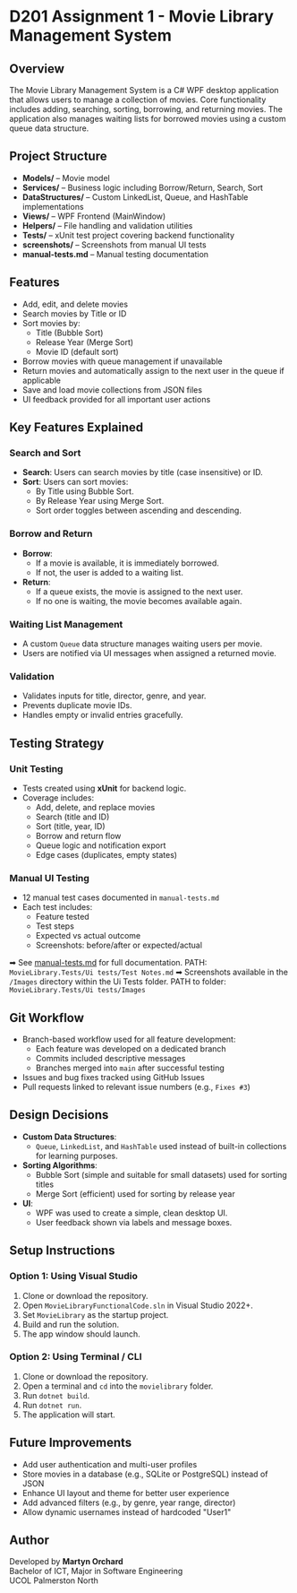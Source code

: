 # D201 Assignment 1 - Movie Library Management System

## Overview
The Movie Library Management System is a C# WPF desktop application that allows users to manage a collection of movies. Core functionality includes adding, searching, sorting, borrowing, and returning movies. The application also manages waiting lists for borrowed movies using a custom queue data structure.

## Project Structure
- **Models/** – Movie model
- **Services/** – Business logic including Borrow/Return, Search, Sort
- **DataStructures/** – Custom LinkedList, Queue, and HashTable implementations
- **Views/** – WPF Frontend (MainWindow)
- **Helpers/** – File handling and validation utilities
- **Tests/** – xUnit test project covering backend functionality
- **screenshots/** – Screenshots from manual UI tests
- **manual-tests.md** – Manual testing documentation

## Features
- Add, edit, and delete movies
- Search movies by Title or ID
- Sort movies by:
  - Title (Bubble Sort)
  - Release Year (Merge Sort)
  - Movie ID (default sort)
- Borrow movies with queue management if unavailable
- Return movies and automatically assign to the next user in the queue if applicable
- Save and load movie collections from JSON files
- UI feedback provided for all important user actions

## Key Features Explained

### Search and Sort
- **Search**: Users can search movies by title (case insensitive) or ID.
- **Sort**: Users can sort movies:
  - By Title using Bubble Sort.
  - By Release Year using Merge Sort.
  - Sort order toggles between ascending and descending.

### Borrow and Return
- **Borrow**:
  - If a movie is available, it is immediately borrowed.
  - If not, the user is added to a waiting list.
- **Return**:
  - If a queue exists, the movie is assigned to the next user.
  - If no one is waiting, the movie becomes available again.

### Waiting List Management
- A custom `Queue` data structure manages waiting users per movie.
- Users are notified via UI messages when assigned a returned movie.

### Validation
- Validates inputs for title, director, genre, and year.
- Prevents duplicate movie IDs.
- Handles empty or invalid entries gracefully.

## Testing Strategy

### Unit Testing
- Tests created using **xUnit** for backend logic.
- Coverage includes:
  - Add, delete, and replace movies
  - Search (title and ID)
  - Sort (title, year, ID)
  - Borrow and return flow
  - Queue logic and notification export
  - Edge cases (duplicates, empty states)

### Manual UI Testing
- 12 manual test cases documented in `manual-tests.md`
- Each test includes:
  - Feature tested
  - Test steps
  - Expected vs actual outcome
  - Screenshots: before/after or expected/actual

➡ See [manual-tests.md](manual-tests.md) for full documentation. PATH: `MovieLibrary.Tests/Ui tests/Test Notes.md`
➡ Screenshots available in the `/Images` directory within the Ui Tests folder. PATH to folder: `MovieLibrary.Tests/Ui tests/Images`

## Git Workflow
- Branch-based workflow used for all feature development:
  - Each feature was developed on a dedicated branch
  - Commits included descriptive messages
  - Branches merged into `main` after successful testing
- Issues and bug fixes tracked using GitHub Issues
- Pull requests linked to relevant issue numbers (e.g., `Fixes #3`)

## Design Decisions
- **Custom Data Structures**:
  - `Queue`, `LinkedList`, and `HashTable` used instead of built-in collections for learning purposes.
- **Sorting Algorithms**:
  - Bubble Sort (simple and suitable for small datasets) used for sorting titles
  - Merge Sort (efficient) used for sorting by release year
- **UI**:
  - WPF was used to create a simple, clean desktop UI.
  - User feedback shown via labels and message boxes.

## Setup Instructions

### Option 1: Using Visual Studio
1. Clone or download the repository.
2. Open `MovieLibraryFunctionalCode.sln` in Visual Studio 2022+.
3. Set `MovieLibrary` as the startup project.
4. Build and run the solution.
5. The app window should launch.

### Option 2: Using Terminal / CLI
1. Clone or download the repository.
2. Open a terminal and `cd` into the `movielibrary` folder.
3. Run `dotnet build`.
4. Run `dotnet run`.
5. The application will start.

## Future Improvements
- Add user authentication and multi-user profiles
- Store movies in a database (e.g., SQLite or PostgreSQL) instead of JSON
- Enhance UI layout and theme for better user experience
- Add advanced filters (e.g., by genre, year range, director)
- Allow dynamic usernames instead of hardcoded "User1"

## Author
Developed by **Martyn Orchard**  
Bachelor of ICT, Major in Software Engineering  
UCOL Palmerston North
